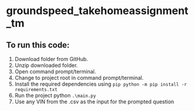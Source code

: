 # groundspeed_takehomeassignment_tm

## To run this code:
1. Download folder from GitHub.
2. Unzip downloaded folder.
3. Open command prompt/terminal.
4. Change to project root in command prompt/terminal.
5. Install the required dependencies using `pip python -m pip install -r requirements.txt`
6. Run the project python `.\main.py`
7. Use any VIN from the .csv as the input for the prompted question
